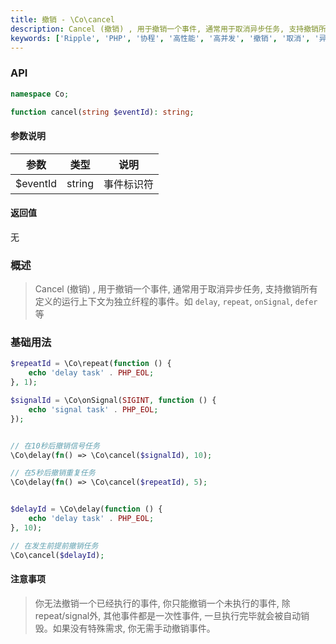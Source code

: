 ```yaml
---
title: 撤销 - \Co\cancel
description: Cancel (撤销) , 用于撤销一个事件, 通常用于取消异步任务, 支持撤销所有定义的运行上下文为独立纤程的事件。如`delay`, `repeat`, `onSignal`, `defer`等
keywords: ['Ripple', 'PHP', '协程', '高性能', '高并发', '撤销', '取消', '异步任务']
---
```


### API

```php
namespace Co;

function cancel(string $eventId): string;
```

#### 参数说明

| 参数       | 类型     | 说明    |
|----------|--------|-------|
| $eventId | string | 事件标识符 |

#### 返回值

无

### 概述

> Cancel (撤销) , 用于撤销一个事件, 通常用于取消异步任务, 支持撤销所有定义的运行上下文为独立纤程的事件。如
> `delay`, `repeat`, `onSignal`, `defer`等

### 基础用法

```php
$repeatId = \Co\repeat(function () {
    echo 'delay task' . PHP_EOL;
}, 1);

$signalId = \Co\onSignal(SIGINT, function () {
    echo 'signal task' . PHP_EOL;
});


// 在10秒后撤销信号任务
\Co\delay(fn() => \Co\cancel($signalId), 10);

// 在5秒后撤销重复任务
\Co\delay(fn() => \Co\cancel($repeatId), 5);


$delayId = \Co\delay(function () {
    echo 'delay task' . PHP_EOL;
}, 10);

// 在发生前提前撤销任务
\Co\cancel($delayId);
```

#### 注意事项

> 你无法撤销一个已经执行的事件, 你只能撤销一个未执行的事件, 除repeat/signal外,
> 其他事件都是一次性事件, 一旦执行完毕就会被自动销毁。如果没有特殊需求, 你无需手动撤销事件。
